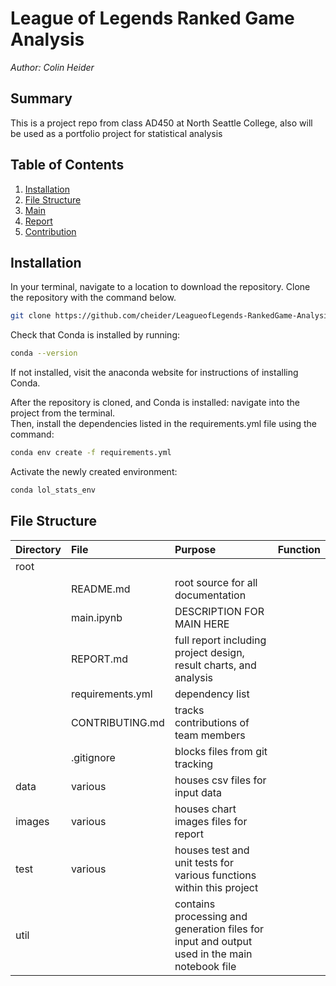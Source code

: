 # League of Legends Ranked Game Analysis
*Author: Colin Heider*

## Summary
This is a project repo from class AD450 at North Seattle College, also will be used as a portfolio project for statistical analysis 

## Table of Contents
1. [Installation](#installation)
2. [File Structure](#file-structure)
3. [Main](#main)
4. [Report](REPORT.md)
5. [Contribution](CONTRIBUTION.md)


## Installation

In your terminal, navigate to a location to download the repository.  Clone the repository with the command below.
```bash
git clone https://github.com/cheider/LeagueofLegends-RankedGame-Analysis
```
Check that Conda is installed by running:
```bash
conda --version
```
If not installed, visit the anaconda website for instructions of installing Conda.

After the repository is cloned, and Conda is installed: navigate into the project from the terminal.  
Then, install the dependencies listed in the requirements.yml file using the command:
```bash
conda env create -f requirements.yml
```
Activate the newly created environment:
```bash
conda lol_stats_env
```

## File Structure

|Directory|File|Purpose|Function|
|:--|:--|:--|:--|
|root|
||README.md|root source for all documentation|
||main.ipynb|DESCRIPTION FOR MAIN HERE|
||REPORT.md|full report including project design, result charts, and analysis|
||requirements.yml|dependency list|
||CONTRIBUTING.md|tracks contributions of team members|
||.gitignore|blocks files from git tracking|
|data|various|houses csv files for input data|
|images|various|houses chart images files for report|
|test|various|houses test and unit tests for various functions within this project|
|util||contains processing and generation files for input and output used in the main notebook file|


